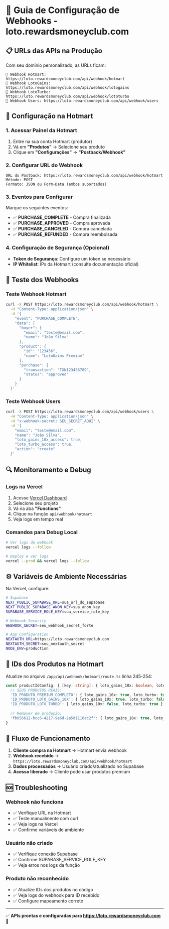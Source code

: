 # 🔗 Guia de Configuração de Webhooks - loto.rewardsmoneyclub.com

## 📋 URLs das APIs na Produção

Com seu domínio personalizado, as URLs ficam:

```
🔹 Webhook Hotmart: https://loto.rewardsmoneyclub.com/api/webhook/hotmart
🔹 Webhook LotoGains: https://loto.rewardsmoneyclub.com/api/webhook/lotogains
🔹 Webhook LotoTurbo: https://loto.rewardsmoneyclub.com/api/webhook/lototurbo
🔹 Webhook Users: https://loto.rewardsmoneyclub.com/api/webhook/users
```

## 🏪 Configuração na Hotmart

### 1. **Acessar Painel da Hotmart**
1. Entre na sua conta Hotmart (produtor)
2. Vá em **"Produtos"** → Selecione seu produto
3. Clique em **"Configurações"** → **"Postback/Webhook"**

### 2. **Configurar URL do Webhook**
```
URL do Postback: https://loto.rewardsmoneyclub.com/api/webhook/hotmart
Método: POST
Formato: JSON ou Form-Data (ambos suportados)
```

### 3. **Eventos para Configurar**
Marque os seguintes eventos:
- ✅ **PURCHASE_COMPLETE** - Compra finalizada
- ✅ **PURCHASE_APPROVED** - Compra aprovada  
- ✅ **PURCHASE_CANCELED** - Compra cancelada
- ✅ **PURCHASE_REFUNDED** - Compra reembolsada

### 4. **Configuração de Segurança (Opcional)**
- **Token de Segurança**: Configure um token se necessário
- **IP Whitelist**: IPs da Hotmart (consulte documentação oficial)

## 🧪 Teste dos Webhooks

### **Teste Webhook Hotmart**
```bash
curl -X POST https://loto.rewardsmoneyclub.com/api/webhook/hotmart \
  -H "Content-Type: application/json" \
  -d '{
    "event": "PURCHASE_COMPLETE",
    "data": {
      "buyer": {
        "email": "teste@email.com",
        "name": "João Silva"
      },
      "product": {
        "id": "123456",
        "name": "LotoGains Premium"
      },
      "purchase": {
        "transaction": "TXN123456789",
        "status": "approved"
      }
    }
  }'
```

### **Teste Webhook Users**
```bash
curl -X POST https://loto.rewardsmoneyclub.com/api/webhook/users \
  -H "Content-Type: application/json" \
  -H "x-webhook-secret: SEU_SECRET_AQUI" \
  -d '{
    "email": "teste@email.com",
    "name": "João Silva",
    "loto_gains_10x_access": true,
    "loto_turbo_access": true,
    "action": "create"
  }'
```

## 🔍 Monitoramento e Debug

### **Logs na Vercel**
1. Acesse [Vercel Dashboard](https://vercel.com/dashboard)
2. Selecione seu projeto
3. Vá na aba **"Functions"**
4. Clique na função `api/webhook/hotmart`
5. Veja logs em tempo real

### **Comandos para Debug Local**
```bash
# Ver logs do webhook
vercel logs --follow

# Deploy e ver logs
vercel --prod && vercel logs --follow
```

## ⚙️ Variáveis de Ambiente Necessárias

Na Vercel, configure:

```bash
# Supabase
NEXT_PUBLIC_SUPABASE_URL=sua_url_do_supabase
NEXT_PUBLIC_SUPABASE_ANON_KEY=sua_anon_key
SUPABASE_SERVICE_ROLE_KEY=sua_service_role_key

# Webhook Security
WEBHOOK_SECRET=seu_webhook_secret_forte

# App Configuration  
NEXTAUTH_URL=https://loto.rewardsmoneyclub.com
NEXTAUTH_SECRET=seu_nextauth_secret
NODE_ENV=production
```

## 🎯 IDs dos Produtos na Hotmart

Atualize no arquivo `/app/api/webhook/hotmart/route.ts` linha 245-254:

```typescript
const productIdConfig: { [key: string]: { loto_gains_10x: boolean, loto_turbo: boolean } } = {
  // SEUS PRODUTOS REAIS:
  'ID_PRODUTO_PREMIUM_COMPLETO': { loto_gains_10x: true, loto_turbo: true },
  'ID_PRODUTO_LOTO_GAINS_10X': { loto_gains_10x: true, loto_turbo: false },
  'ID_PRODUTO_LOTO_TURBO': { loto_gains_10x: false, loto_turbo: true },
  
  // Remover em produção:
  'fb056612-bcc6-4217-9e6d-2a5d1110ac2f': { loto_gains_10x: true, loto_turbo: true },
}
```

## 🚀 Fluxo de Funcionamento

1. **Cliente compra na Hotmart** → Hotmart envia webhook
2. **Webhook recebido** → `https://loto.rewardsmoneyclub.com/api/webhook/hotmart`  
3. **Dados processados** → Usuário criado/atualizado no Supabase
4. **Acesso liberado** → Cliente pode usar produtos premium

## 🆘 Troubleshooting

### **Webhook não funciona**
- ✅ Verifique URL na Hotmart
- ✅ Teste manualmente com curl
- ✅ Veja logs na Vercel
- ✅ Confirme variáveis de ambiente

### **Usuário não criado**
- ✅ Verifique conexão Supabase
- ✅ Confirme SUPABASE_SERVICE_ROLE_KEY
- ✅ Veja erros nos logs da função

### **Produto não reconhecido**
- ✅ Atualize IDs dos produtos no código
- ✅ Veja logs do webhook para ID recebido
- ✅ Configure mapeamento correto

---

✅ **APIs prontas e configuradas para https://loto.rewardsmoneyclub.com** 🚀